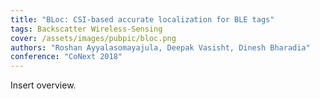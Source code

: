 ```yaml
---
title: "BLoc: CSI-based accurate localization for BLE tags"
tags: Backscatter Wireless-Sensing
cover: /assets/images/pubpic/bloc.png
authors: "Roshan Ayyalasomayajula, Deepak Vasisht, Dinesh Bharadia"
conference: "CoNext 2018"
---
```


Insert overview.